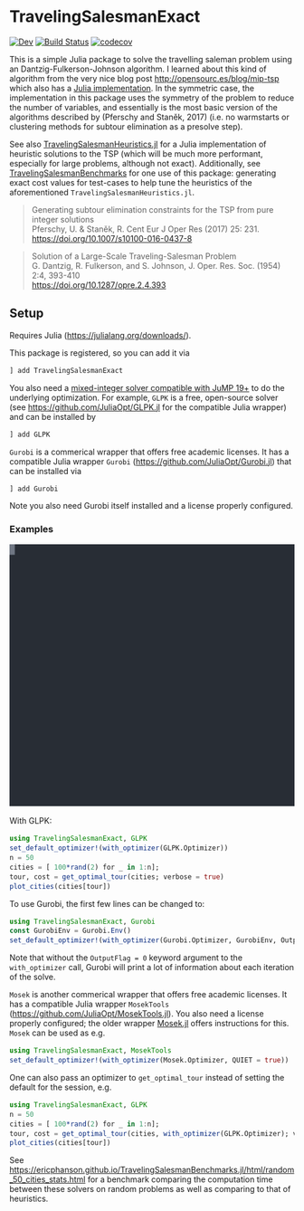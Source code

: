 # TravelingSalesmanExact

[![Dev](https://img.shields.io/badge/docs-dev-blue.svg)](https://ericphanson.github.io/TravelingSalesmanExact.jl/dev)
[![Build Status](https://travis-ci.com/ericphanson/TravelingSalesmanExact.jl.svg?branch=master)](https://travis-ci.com/ericphanson/TravelingSalesmanExact.jl)
[![codecov](https://codecov.io/gh/ericphanson/TravelingSalesmanExact.jl/branch/master/graph/badge.svg)](https://codecov.io/gh/ericphanson/TravelingSalesmanExact.jl)

This is a simple Julia package to solve the travelling saleman problem using an Dantzig-Fulkerson-Johnson algorithm. I learned about this kind of algorithm from the very nice blog post <http://opensourc.es/blog/mip-tsp> which also has a [Julia implementation](https://github.com/opensourcesblog/mip_tsp). In the symmetric case, the implementation in this package uses the symmetry of the problem to reduce the number of variables, and essentially is the most basic version of the algorithms described by (Pferschy and Staněk, 2017) (i.e. no warmstarts or clustering methods for subtour elimination as a presolve step).

See also [TravelingSalesmanHeuristics.jl](https://github.com/evanfields/TravelingSalesmanHeuristics.jl) for a Julia implementation of heuristic solutions to the TSP (which will be much more performant, especially for large problems, although not exact).
Additionally, see [TravelingSalesmanBenchmarks](https://github.com/ericphanson/TravelingSalesmanBenchmarks.jl) for one use of this package: generating exact cost values for test-cases to help tune the heuristics of the aforementioned `TravelingSalesmanHeuristics.jl`.

>Generating subtour elimination constraints for the TSP from pure integer solutions  
>Pferschy, U. & Staněk, R. Cent Eur J Oper Res (2017) 25: 231.  
><https://doi.org/10.1007/s10100-016-0437-8>


>Solution of a Large-Scale Traveling-Salesman Problem  
>G. Dantzig, R. Fulkerson, and S. Johnson, 	J. Oper. Res. Soc. (1954) 2:4, 393-410  
><https://doi.org/10.1287/opre.2.4.393>


## Setup

Requires Julia (<https://julialang.org/downloads/>).

This package is registered, so you can add it via

```julia
] add TravelingSalesmanExact
```

You also need a [mixed-integer solver compatible with JuMP 19+](http://www.juliaopt.org/JuMP.jl/v0.19.0/installation/#Getting-Solvers-1) to do the underlying optimization. For example, `GLPK` is a free, open-source solver (see <https://github.com/JuliaOpt/GLPK.jl> for the compatible Julia wrapper) and can be installed by

```julia
] add GLPK
```

`Gurobi` is a commerical wrapper that offers free academic licenses. It has a compatible Julia wrapper `Gurobi` (<https://github.com/JuliaOpt/Gurobi.jl>)
that can be installed via

```julia
] add Gurobi
```

Note you also need Gurobi itself installed and a license properly configured.

### Examples

![Example](example.svg)

With GLPK:

```julia
using TravelingSalesmanExact, GLPK
set_default_optimizer!(with_optimizer(GLPK.Optimizer))
n = 50
cities = [ 100*rand(2) for _ in 1:n];
tour, cost = get_optimal_tour(cities; verbose = true)
plot_cities(cities[tour])
```

To use Gurobi, the first few lines can be changed to:

```julia
using TravelingSalesmanExact, Gurobi
const GurobiEnv = Gurobi.Env()
set_default_optimizer!(with_optimizer(Gurobi.Optimizer, GurobiEnv, OutputFlag = 0))
```

Note that without the `OutputFlag = 0` keyword argument to the `with_optimizer` call, Gurobi will print a lot of information about each iteration of the solve. 

`Mosek` is another commerical wrapper that offers free academic licenses. It has a compatible Julia wrapper `MosekTools` (<https://github.com/JuliaOpt/MosekTools.jl>). You also need a license properly configured; the older wrapper [Mosek.jl](https://github.com/JuliaOpt/Mosek.jl#installation) offers instructions for this. `Mosek` can be used as e.g.

```julia
using TravelingSalesmanExact, MosekTools
set_default_optimizer!(with_optimizer(Mosek.Optimizer, QUIET = true))
```

One can also pass an optimizer to `get_optimal_tour` instead of setting the default for the session, e.g.

```julia
using TravelingSalesmanExact, GLPK
n = 50
cities = [ 100*rand(2) for _ in 1:n];
tour, cost = get_optimal_tour(cities, with_optimizer(GLPK.Optimizer); verbose = true)
plot_cities(cities[tour])
```

See <https://ericphanson.github.io/TravelingSalesmanBenchmarks.jl/html/random_50_cities_stats.html> for a benchmark comparing the computation time between these solvers on random problems as well as comparing to  that of heuristics.